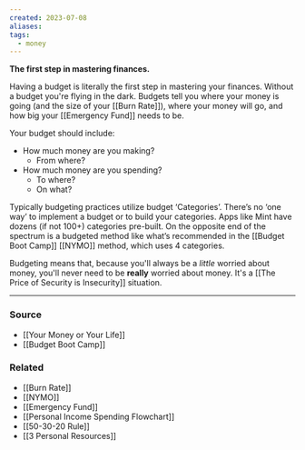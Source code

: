 ```yaml
---
created: 2023-07-08
aliases: 
tags:
  - money
---
```

**The first step in mastering finances.**

Having a budget is literally the first step in mastering your finances. Without a budget you're flying in the dark. Budgets tell you where your money is going (and the size of your [[Burn Rate]]), where your money will go, and how big your [[Emergency Fund]] needs to be. 

Your budget should include:
- How much money are you making?
    - From where?
- How much money are you spending?
    - To where?
    - On what?

Typically budgeting practices utilize budget ‘Categories’. There’s no ‘one way’ to implement a budget or to build your categories. Apps like Mint have dozens (if not 100+) categories pre-built. On the opposite end of the spectrum is a budgeted method like what’s recommended in the [[Budget Boot Camp]] [[NYMO]] method, which uses 4 categories.

Budgeting means that, because you'll always be a *little* worried about money, you'll never need to be **really** worried about money. It's a [[The Price of Security is Insecurity]] situation.

---
### Source
- [[Your Money or Your Life]]
- [[Budget Boot Camp]]

### Related
- [[Burn Rate]] 
- [[NYMO]] 
- [[Emergency Fund]] 
- [[Personal Income Spending Flowchart]]
- [[50-30-20 Rule]]
- [[3 Personal Resources]]
